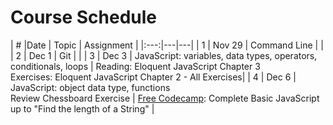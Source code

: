 # Course Schedule

| # |Date   | Topic  | Assignment  |
|:---:|---|---|
| 1 | Nov 29  | Command Line  |   |
| 2 | Dec 1  | Git  |   |
| 3 | Dec 3  | JavaScript: variables, data types, operators, conditionals, loops | Reading: Eloquent JavaScript Chapter 3 <br> Exercises: Eloquent JavaScript Chapter 2 - All Exercises|
| 4 | Dec 6  | JavaScript: object data type, functions <br> Review Chessboard Exercise | [Free Codecamp](https://www.freecodecamp.com/challenges/comment-your-javascript-code): Complete Basic JavaScript up to "Find the length of a String" |